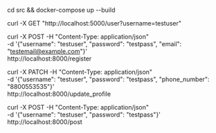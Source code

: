 cd src && docker-compose up --build

curl -X GET "http://localhost:5000/user?username=testuser"

curl -X POST -H "Content-Type: application/json" \
-d '{"username": "testuser", "password": "testpass", "email": "testemail@example.com"}' \
http://localhost:8000/register

curl -X PATCH -H "Content-Type: application/json" \
-d '{"username": "testuser", "password": "testpass", "phone_number": "8800553535"}' \
http://localhost:8000/update_profile

curl -X POST -H "Content-Type: application/json" \
-d '{"username": "testuser", "password": "testpass"}' \
http://localhost:8000/post